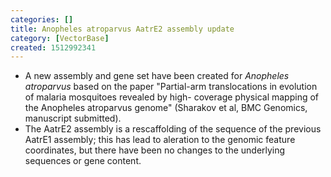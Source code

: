 ```yaml
---
categories: []
title: Anopheles atroparvus AatrE2 assembly update
category: [VectorBase]
created: 1512992341
---
```

<ul>

<li> A new assembly and gene set have been created for <i>Anopheles atroparvus</i> based on the paper "Partial-arm translocations in evolution of malaria mosquitoes revealed by high- coverage physical mapping of the Anopheles atroparvus genome" (Sharakov et al, BMC Genomics, manuscript submitted). </li>

<li>The AatrE2 assembly is a rescaffolding of the sequence of the previous AatrE1 assembly; this has lead to aleration to the genomic feature coordinates, but there have been no changes to the underlying sequences or gene content.</li>

</ul>
